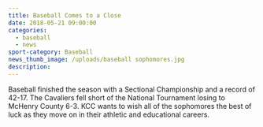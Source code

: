 ```yaml
---
title: Baseball Comes to a Close
date: 2018-05-21 09:00:00
categories:
  - baseball
  - news
sport-category: Baseball
news_thumb_image: /uploads/baseball sophomores.jpg
description:
---
```


Baseball finished the season with a Sectional Championship and a record of 42-17. The Cavaliers fell short of the National Tournament losing to McHenry County 6-3. KCC wants to wish all of the sophomores the best of luck as they move on in their athletic and educational careers.&nbsp;